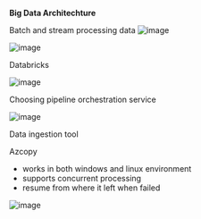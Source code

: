 
**Big Data Architechture**

Batch and stream processing data
![image](https://user-images.githubusercontent.com/38088886/111028787-cb3b8f80-83f0-11eb-8a4a-caedcd6b5ce9.png)


![image](https://user-images.githubusercontent.com/38088886/111028846-47ce6e00-83f1-11eb-9ca7-eb092f4642fc.png)

Databricks

![image](https://user-images.githubusercontent.com/38088886/111028973-17d39a80-83f2-11eb-9d91-8557caa3b3a0.png)

Choosing pipeline orchestration service

![image](https://user-images.githubusercontent.com/38088886/111029062-89134d80-83f2-11eb-9af7-e40803fe0aeb.png)


Data ingestion tool

Azcopy 
* works in both windows and linux environment
* supports concurrent processing
* resume from where it left when failed

![image](https://user-images.githubusercontent.com/38088886/111029252-a5fc5080-83f3-11eb-9eac-60e6999a8973.png)
